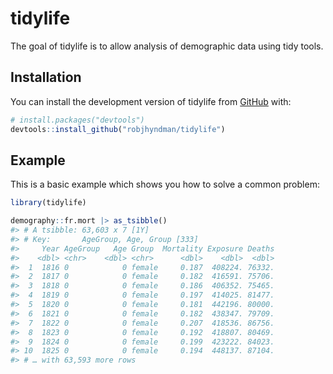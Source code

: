 
<!-- README.md is generated from README.Rmd. Please edit that file -->

# tidylife

<!-- badges: start -->

<!-- badges: end -->

The goal of tidylife is to allow analysis of demographic data using tidy
tools.

## Installation

You can install the development version of tidylife from
[GitHub](https://github.com/) with:

``` r
# install.packages("devtools")
devtools::install_github("robjhyndman/tidylife")
```

## Example

This is a basic example which shows you how to solve a common problem:

``` r
library(tidylife)
```

``` r
demography::fr.mort |> as_tsibble()
#> # A tsibble: 63,603 x 7 [1Y]
#> # Key:       AgeGroup, Age, Group [333]
#>     Year AgeGroup   Age Group  Mortality Exposure Deaths
#>    <dbl> <chr>    <dbl> <chr>      <dbl>    <dbl>  <dbl>
#>  1  1816 0            0 female     0.187  408224. 76332.
#>  2  1817 0            0 female     0.182  416591. 75706.
#>  3  1818 0            0 female     0.186  406352. 75465.
#>  4  1819 0            0 female     0.197  414025. 81477.
#>  5  1820 0            0 female     0.181  442196. 80000.
#>  6  1821 0            0 female     0.182  438347. 79709.
#>  7  1822 0            0 female     0.207  418536. 86756.
#>  8  1823 0            0 female     0.192  418807. 80469.
#>  9  1824 0            0 female     0.199  423222. 84023.
#> 10  1825 0            0 female     0.194  448137. 87104.
#> # … with 63,593 more rows
```
